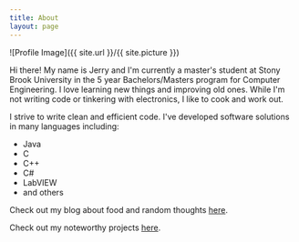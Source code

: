 ```yaml
---
title: About
layout: page
---
```

![Profile Image]({{ site.url }}/{{ site.picture }})

Hi there! My name is Jerry and I'm currently a master's student at Stony Brook University in the 5 year Bachelors/Masters program for Computer Engineering. I love learning new things and improving old ones. While I'm not writing code or tinkering with electronics, I like to cook and work out. 

I strive to write clean and efficient code. I've developed software solutions in many languages including:
* Java
* C
* C++
* C#
* LabVIEW
* and others

Check out my blog about food and random thoughts [here](https://www.boruli.com/blog/).

Check out my noteworthy projects [here](https://www.boruli.com/projects/).

